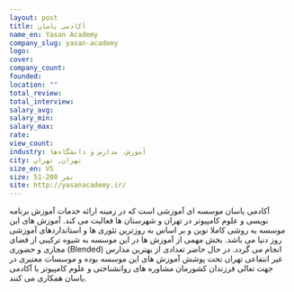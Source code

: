 ```yaml
---
layout: post
title: آکادمی یاسان
name_en: Yasan Academy
company_slug: yasan-academy
logo: 
cover: 
company_count:
founded:
location: ""
total_review: 
total_interview: 
salary_avg: 
salary_min: 
salary_max: 
rate: 
view_count: 
industry: آموزش، مدارس و دانشگاه‌ها
city: تهران, تهران
size_en: VS
size: 51-200 نفر
site: http://yasanacademy.ir/
---
```


آکادمی یاسان موسسه ای آموزشی است که در زمینه ارائه خدمات آموزش برنامه نویسی و علوم کامپیوتر در تهران و شهرستان ها فعالیت می کند.
آموزش های این موسسه به روشی کاملا نوین و بر اساس به روزترین تئوری ها و استانداردهای آموزشی روز دنیا می باشد. بخش مهمی از آموزش ها در این موسسه به شیوه ترکیبی از فضای مجازی و حضوری (Blended) انجام می گردد.
در حال حاضر تعدادی از بهترین مدارس غیر انتفاعی تهران تحت پوشش آموزش های این موسسه بوده و موسسات معتبری در جهت تعالی فرزندان کشورمان مشاوره های روانشناختی و علوم کامپیوتر با آکادمی یاسان همکاری می کنند.
